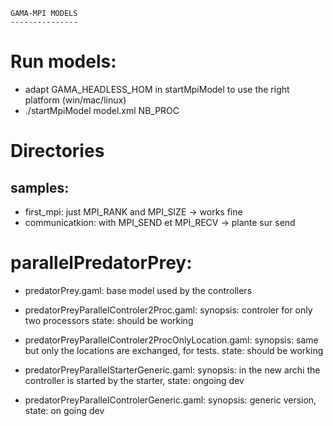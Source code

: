 	GAMA-MPI MODELS
	---------------
	
# Run models:
- adapt GAMA_HEADLESS_HOM in startMpiModel to use the right platform (win/mac/linux)
- ./startMpiModel model.xml NB_PROC

# Directories
## samples:
- first_mpi: just MPI_RANK and MPI_SIZE -> works fine
- communicatkion: with MPI_SEND et MPI_RECV -> plante sur send

# parallelPredatorPrey:
- predatorPrey.gaml: base model used by the controllers

- predatorPreyParallelControler2Proc.gaml: 
  synopsis: controler for only two processors
  state: should be working
  
- predatorPreyParallelControler2ProcOnlyLocation.gaml: 
  synopsis: same but only the locations are exchanged, for tests.
  state: should be working

- predatorPreyParallelStarterGeneric.gaml: 
  synopsis: in the new archi the controller is started by the starter, 
  state: ongoing dev
- predatorPreyParallelControlerGeneric.gaml: 
  synopsis: generic version, 
  state: on going dev


	     
 

